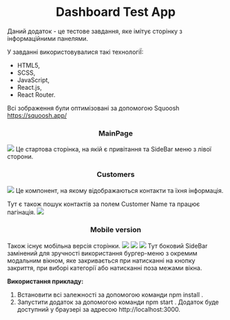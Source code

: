 <h1 align="center">Dashboard Test App</h1>

Даний додаток - це тестове завдання, яке імітує сторінку з інформаційними панелями.

У завданні використовувалися такі технологіЇ:

- HTML5,
- SCSS,
- JavaScript,
- React.js,
- React Router.

Всі зображення були оптимізовані за допомогою Squoosh https://squoosh.app/

<h3 align="center">MainPage</h3>
<img src="./public/Dashboard_Main_page.webp">
Це стартова сторінка, на якій є привітання та SideBar меню з лівої сторони.

<h3 align="center">Customers</h3>
<img src="./public/Dashboard_Customers.webp">
Це компонент, на якому відображаються контакти та їхня інформація.

Тут є також пошук контактів за полем Customer Name та працює пагінація.
<img src="./public/Dashboard_pagination_search.webp">

<h3 align="center">Mobile version</h3>
Також існує мобільна версія сторінки.
<img src="./public/Dashboard_mobile1.webp">
<img src="./public/Dashboard_mobile2.webp">

<img src="./public/Dashboard_mobile_burger.webp">
Тут боковий SideBar замінений для зручності використання бургер-меню з окремим модальним вікном, яке закривається при натисканні на кнопку закриття, при виборі категорії або натисканні поза межами вікна.

**Використання прикладу:**

1.  Встановити всі залежності за допомогою команди npm install .
2.  Запустити додаток за допомогою команди npm start .
    Додаток буде доступний у браузері за адресою http://localhost:3000.
